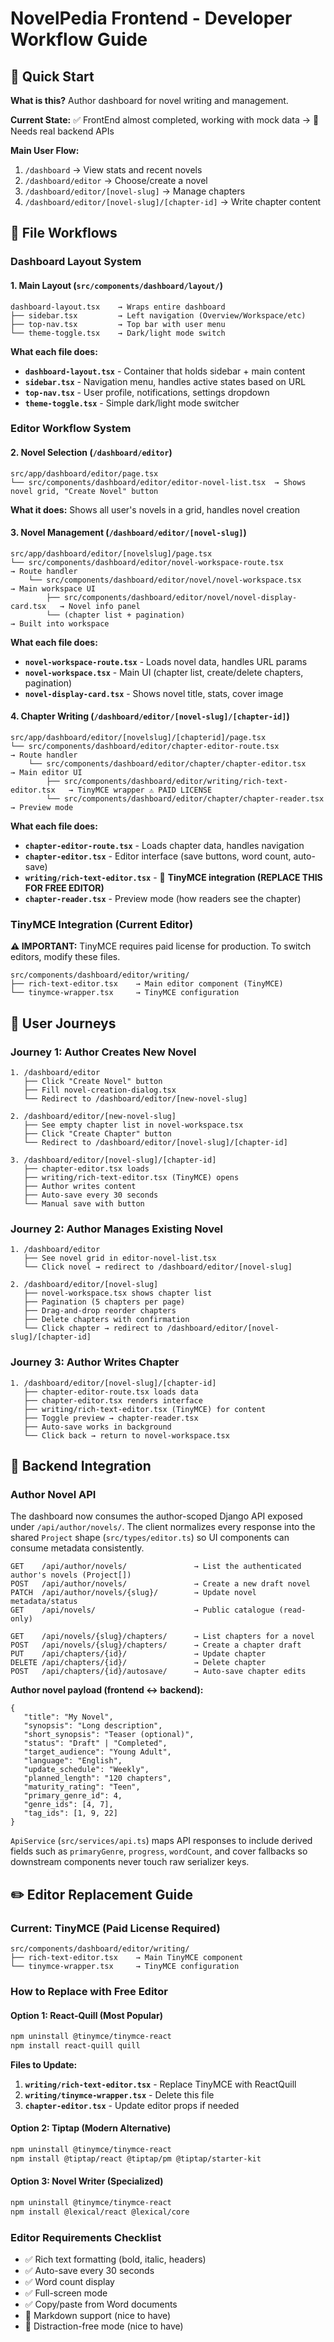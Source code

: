 # NovelPedia Frontend - Developer Workflow Guide

## 🚀 Quick Start

**What is this?** Author dashboard for novel writing and management.

**Current State:** ✅ FrontEnd almost completed, working with mock data → 🔄 Needs real backend APIs

**Main User Flow:**
1. `/dashboard` → View stats and recent novels
2. `/dashboard/editor` → Choose/create a novel  
3. `/dashboard/editor/[novel-slug]` → Manage chapters
4. `/dashboard/editor/[novel-slug]/[chapter-id]` → Write chapter content

## 📁 File Workflows

### **Dashboard Layout System**

#### 1. Main Layout (`src/components/dashboard/layout/`)
```
dashboard-layout.tsx    → Wraps entire dashboard
├── sidebar.tsx         → Left navigation (Overview/Workspace/etc)
├── top-nav.tsx         → Top bar with user menu
└── theme-toggle.tsx    → Dark/light mode switch
```

**What each file does:**
- **`dashboard-layout.tsx`** - Container that holds sidebar + main content
- **`sidebar.tsx`** - Navigation menu, handles active states based on URL
- **`top-nav.tsx`** - User profile, notifications, settings dropdown
- **`theme-toggle.tsx`** - Simple dark/light mode switcher

### **Editor Workflow System**

#### 2. Novel Selection (`/dashboard/editor`)
```
src/app/dashboard/editor/page.tsx
└── src/components/dashboard/editor/editor-novel-list.tsx  → Shows novel grid, "Create Novel" button
```

**What it does:** Shows all user's novels in a grid, handles novel creation

#### 3. Novel Management (`/dashboard/editor/[novel-slug]`)
```
src/app/dashboard/editor/[novelslug]/page.tsx
└── src/components/dashboard/editor/novel-workspace-route.tsx              → Route handler
    └── src/components/dashboard/editor/novel/novel-workspace.tsx          → Main workspace UI
        ├── src/components/dashboard/editor/novel/novel-display-card.tsx   → Novel info panel
        └── (chapter list + pagination)                                    → Built into workspace
```

**What each file does:**
- **`novel-workspace-route.tsx`** - Loads novel data, handles URL params
- **`novel-workspace.tsx`** - Main UI (chapter list, create/delete chapters, pagination)
- **`novel-display-card.tsx`** - Shows novel title, stats, cover image

#### 4. Chapter Writing (`/dashboard/editor/[novel-slug]/[chapter-id]`)
```
src/app/dashboard/editor/[novelslug]/[chapterid]/page.tsx
└── src/components/dashboard/editor/chapter-editor-route.tsx               → Route handler
    └── src/components/dashboard/editor/chapter/chapter-editor.tsx         → Main editor UI
        ├── src/components/dashboard/editor/writing/rich-text-editor.tsx   → TinyMCE wrapper ⚠️ PAID LICENSE
        └── src/components/dashboard/editor/chapter/chapter-reader.tsx     → Preview mode
```

**What each file does:**
- **`chapter-editor-route.tsx`** - Loads chapter data, handles navigation
- **`chapter-editor.tsx`** - Editor interface (save buttons, word count, auto-save)
- **`writing/rich-text-editor.tsx`** - 🎯 **TinyMCE integration (REPLACE THIS FOR FREE EDITOR)**
- **`chapter-reader.tsx`** - Preview mode (how readers see the chapter)

### **TinyMCE Integration (Current Editor)**

**⚠️ IMPORTANT:** TinyMCE requires paid license for production. To switch editors, modify these files.
```
src/components/dashboard/editor/writing/
├── rich-text-editor.tsx    → Main editor component (TinyMCE)
└── tinymce-wrapper.tsx     → TinyMCE configuration
```

## 🔄 User Journeys

### Journey 1: Author Creates New Novel
```
1. /dashboard/editor
   ├── Click "Create Novel" button
   ├── Fill novel-creation-dialog.tsx
   └── Redirect to /dashboard/editor/[new-novel-slug]

2. /dashboard/editor/[new-novel-slug]
   ├── See empty chapter list in novel-workspace.tsx
   ├── Click "Create Chapter" button
   └── Redirect to /dashboard/editor/[novel-slug]/[chapter-id]

3. /dashboard/editor/[novel-slug]/[chapter-id]
   ├── chapter-editor.tsx loads
   ├── writing/rich-text-editor.tsx (TinyMCE) opens
   ├── Author writes content
   ├── Auto-save every 30 seconds
   └── Manual save with button
```

### Journey 2: Author Manages Existing Novel
```
1. /dashboard/editor
   ├── See novel grid in editor-novel-list.tsx
   └── Click novel → redirect to /dashboard/editor/[novel-slug]

2. /dashboard/editor/[novel-slug]
   ├── novel-workspace.tsx shows chapter list
   ├── Pagination (5 chapters per page)
   ├── Drag-and-drop reorder chapters
   ├── Delete chapters with confirmation
   └── Click chapter → redirect to /dashboard/editor/[novel-slug]/[chapter-id]
```

### Journey 3: Author Writes Chapter
```
1. /dashboard/editor/[novel-slug]/[chapter-id]
   ├── chapter-editor-route.tsx loads data
   ├── chapter-editor.tsx renders interface
   ├── writing/rich-text-editor.tsx (TinyMCE) for content
   ├── Toggle preview → chapter-reader.tsx
   ├── Auto-save works in background
   └── Click back → return to novel-workspace.tsx
```

## 🔌 Backend Integration

### **Author Novel API**

The dashboard now consumes the author-scoped Django API exposed under `/api/author/novels/`. The client normalizes every response into the shared `Project` shape (`src/types/editor.ts`) so UI components can consume metadata consistently.

```
GET    /api/author/novels/               → List the authenticated author's novels (Project[])
POST   /api/author/novels/               → Create a new draft novel
PATCH  /api/author/novels/{slug}/        → Update novel metadata/status
GET    /api/novels/                      → Public catalogue (read-only)

GET    /api/novels/{slug}/chapters/      → List chapters for a novel
POST   /api/novels/{slug}/chapters/      → Create a chapter draft
PUT    /api/chapters/{id}/               → Update chapter
DELETE /api/chapters/{id}/               → Delete chapter
POST   /api/chapters/{id}/autosave/      → Auto-save chapter edits
```

**Author novel payload (frontend ↔ backend):**

```jsonc
{
   "title": "My Novel",
   "synopsis": "Long description",
   "short_synopsis": "Teaser (optional)",
   "status": "Draft" | "Completed",
   "target_audience": "Young Adult",
   "language": "English",
   "update_schedule": "Weekly",
   "planned_length": "120 chapters",
   "maturity_rating": "Teen",
   "primary_genre_id": 4,
   "genre_ids": [4, 7],
   "tag_ids": [1, 9, 22]
}
```

`ApiService` (`src/services/api.ts`) maps API responses to include derived fields such as `primaryGenre`, `progress`, `wordCount`, and cover fallbacks so downstream components never touch raw serializer keys.

## ✏️ Editor Replacement Guide

### **Current: TinyMCE (Paid License Required)**
```
src/components/dashboard/editor/writing/
├── rich-text-editor.tsx    → Main TinyMCE component
└── tinymce-wrapper.tsx     → TinyMCE configuration
```

### **How to Replace with Free Editor**

#### Option 1: React-Quill (Most Popular)
```bash
npm uninstall @tinymce/tinymce-react
npm install react-quill quill
```

**Files to Update:**
1. **`writing/rich-text-editor.tsx`** - Replace TinyMCE with ReactQuill
2. **`writing/tinymce-wrapper.tsx`** - Delete this file
3. **`chapter-editor.tsx`** - Update editor props if needed

#### Option 2: Tiptap (Modern Alternative)
```bash
npm uninstall @tinymce/tinymce-react
npm install @tiptap/react @tiptap/pm @tiptap/starter-kit
```

#### Option 3: Novel Writer (Specialized)
```bash
npm uninstall @tinymce/tinymce-react
npm install @lexical/react @lexical/core
```

### **Editor Requirements Checklist**
- ✅ Rich text formatting (bold, italic, headers)
- ✅ Auto-save every 30 seconds
- ✅ Word count display
- ✅ Full-screen mode
- ✅ Copy/paste from Word documents
- 🔄 Markdown support (nice to have)
- 🔄 Distraction-free mode (nice to have)

